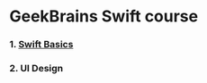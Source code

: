 # GeekBrains Swift course
### 1. [Swift Basics](https://github.com/yggene/geekbrains/tree/main/01_Swift_Basics)
### 2. UI Design
